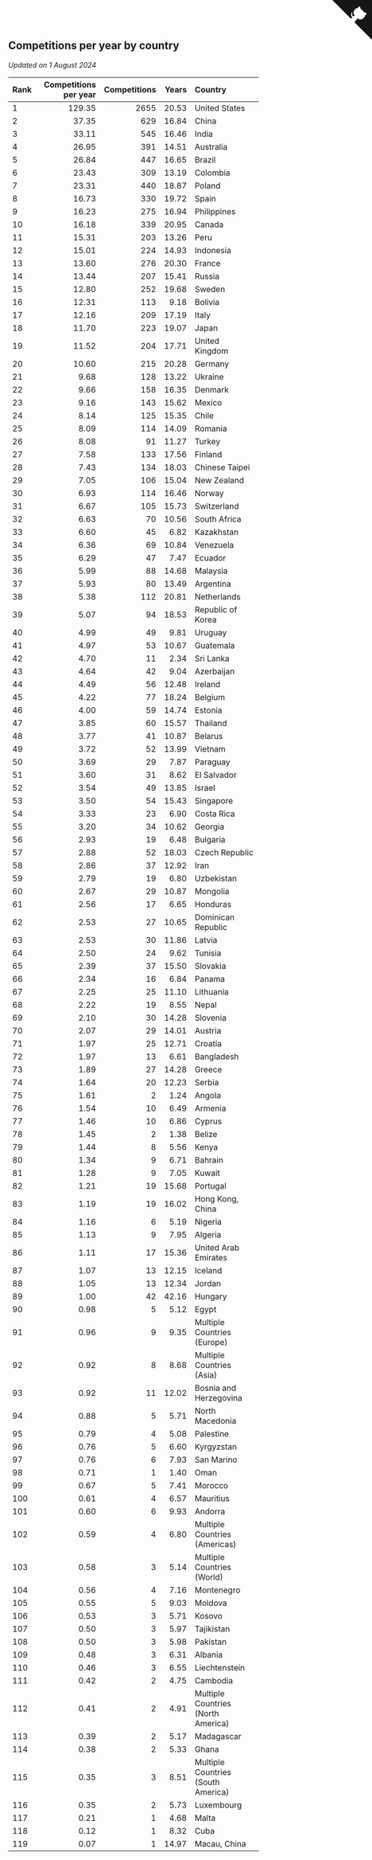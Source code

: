 ## Competitions per year by country

*Updated on  1 August 2024*

| Rank | Competitions per year | Competitions | Years | Country |
| :--- | ---: | ---: | ---: | :--- |
| 1 | 129.35 | 2655 | 20.53 | United States |
| 2 | 37.35 | 629 | 16.84 | China |
| 3 | 33.11 | 545 | 16.46 | India |
| 4 | 26.95 | 391 | 14.51 | Australia |
| 5 | 26.84 | 447 | 16.65 | Brazil |
| 6 | 23.43 | 309 | 13.19 | Colombia |
| 7 | 23.31 | 440 | 18.87 | Poland |
| 8 | 16.73 | 330 | 19.72 | Spain |
| 9 | 16.23 | 275 | 16.94 | Philippines |
| 10 | 16.18 | 339 | 20.95 | Canada |
| 11 | 15.31 | 203 | 13.26 | Peru |
| 12 | 15.01 | 224 | 14.93 | Indonesia |
| 13 | 13.60 | 276 | 20.30 | France |
| 14 | 13.44 | 207 | 15.41 | Russia |
| 15 | 12.80 | 252 | 19.68 | Sweden |
| 16 | 12.31 | 113 | 9.18 | Bolivia |
| 17 | 12.16 | 209 | 17.19 | Italy |
| 18 | 11.70 | 223 | 19.07 | Japan |
| 19 | 11.52 | 204 | 17.71 | United Kingdom |
| 20 | 10.60 | 215 | 20.28 | Germany |
| 21 | 9.68 | 128 | 13.22 | Ukraine |
| 22 | 9.66 | 158 | 16.35 | Denmark |
| 23 | 9.16 | 143 | 15.62 | Mexico |
| 24 | 8.14 | 125 | 15.35 | Chile |
| 25 | 8.09 | 114 | 14.09 | Romania |
| 26 | 8.08 | 91 | 11.27 | Turkey |
| 27 | 7.58 | 133 | 17.56 | Finland |
| 28 | 7.43 | 134 | 18.03 | Chinese Taipei |
| 29 | 7.05 | 106 | 15.04 | New Zealand |
| 30 | 6.93 | 114 | 16.46 | Norway |
| 31 | 6.67 | 105 | 15.73 | Switzerland |
| 32 | 6.63 | 70 | 10.56 | South Africa |
| 33 | 6.60 | 45 | 6.82 | Kazakhstan |
| 34 | 6.36 | 69 | 10.84 | Venezuela |
| 35 | 6.29 | 47 | 7.47 | Ecuador |
| 36 | 5.99 | 88 | 14.68 | Malaysia |
| 37 | 5.93 | 80 | 13.49 | Argentina |
| 38 | 5.38 | 112 | 20.81 | Netherlands |
| 39 | 5.07 | 94 | 18.53 | Republic of Korea |
| 40 | 4.99 | 49 | 9.81 | Uruguay |
| 41 | 4.97 | 53 | 10.67 | Guatemala |
| 42 | 4.70 | 11 | 2.34 | Sri Lanka |
| 43 | 4.64 | 42 | 9.04 | Azerbaijan |
| 44 | 4.49 | 56 | 12.48 | Ireland |
| 45 | 4.22 | 77 | 18.24 | Belgium |
| 46 | 4.00 | 59 | 14.74 | Estonia |
| 47 | 3.85 | 60 | 15.57 | Thailand |
| 48 | 3.77 | 41 | 10.87 | Belarus |
| 49 | 3.72 | 52 | 13.99 | Vietnam |
| 50 | 3.69 | 29 | 7.87 | Paraguay |
| 51 | 3.60 | 31 | 8.62 | El Salvador |
| 52 | 3.54 | 49 | 13.85 | Israel |
| 53 | 3.50 | 54 | 15.43 | Singapore |
| 54 | 3.33 | 23 | 6.90 | Costa Rica |
| 55 | 3.20 | 34 | 10.62 | Georgia |
| 56 | 2.93 | 19 | 6.48 | Bulgaria |
| 57 | 2.88 | 52 | 18.03 | Czech Republic |
| 58 | 2.86 | 37 | 12.92 | Iran |
| 59 | 2.79 | 19 | 6.80 | Uzbekistan |
| 60 | 2.67 | 29 | 10.87 | Mongolia |
| 61 | 2.56 | 17 | 6.65 | Honduras |
| 62 | 2.53 | 27 | 10.65 | Dominican Republic |
| 63 | 2.53 | 30 | 11.86 | Latvia |
| 64 | 2.50 | 24 | 9.62 | Tunisia |
| 65 | 2.39 | 37 | 15.50 | Slovakia |
| 66 | 2.34 | 16 | 6.84 | Panama |
| 67 | 2.25 | 25 | 11.10 | Lithuania |
| 68 | 2.22 | 19 | 8.55 | Nepal |
| 69 | 2.10 | 30 | 14.28 | Slovenia |
| 70 | 2.07 | 29 | 14.01 | Austria |
| 71 | 1.97 | 25 | 12.71 | Croatia |
| 72 | 1.97 | 13 | 6.61 | Bangladesh |
| 73 | 1.89 | 27 | 14.28 | Greece |
| 74 | 1.64 | 20 | 12.23 | Serbia |
| 75 | 1.61 | 2 | 1.24 | Angola |
| 76 | 1.54 | 10 | 6.49 | Armenia |
| 77 | 1.46 | 10 | 6.86 | Cyprus |
| 78 | 1.45 | 2 | 1.38 | Belize |
| 79 | 1.44 | 8 | 5.56 | Kenya |
| 80 | 1.34 | 9 | 6.71 | Bahrain |
| 81 | 1.28 | 9 | 7.05 | Kuwait |
| 82 | 1.21 | 19 | 15.68 | Portugal |
| 83 | 1.19 | 19 | 16.02 | Hong Kong, China |
| 84 | 1.16 | 6 | 5.19 | Nigeria |
| 85 | 1.13 | 9 | 7.95 | Algeria |
| 86 | 1.11 | 17 | 15.36 | United Arab Emirates |
| 87 | 1.07 | 13 | 12.15 | Iceland |
| 88 | 1.05 | 13 | 12.34 | Jordan |
| 89 | 1.00 | 42 | 42.16 | Hungary |
| 90 | 0.98 | 5 | 5.12 | Egypt |
| 91 | 0.96 | 9 | 9.35 | Multiple Countries (Europe) |
| 92 | 0.92 | 8 | 8.68 | Multiple Countries (Asia) |
| 93 | 0.92 | 11 | 12.02 | Bosnia and Herzegovina |
| 94 | 0.88 | 5 | 5.71 | North Macedonia |
| 95 | 0.79 | 4 | 5.08 | Palestine |
| 96 | 0.76 | 5 | 6.60 | Kyrgyzstan |
| 97 | 0.76 | 6 | 7.93 | San Marino |
| 98 | 0.71 | 1 | 1.40 | Oman |
| 99 | 0.67 | 5 | 7.41 | Morocco |
| 100 | 0.61 | 4 | 6.57 | Mauritius |
| 101 | 0.60 | 6 | 9.93 | Andorra |
| 102 | 0.59 | 4 | 6.80 | Multiple Countries (Americas) |
| 103 | 0.58 | 3 | 5.14 | Multiple Countries (World) |
| 104 | 0.56 | 4 | 7.16 | Montenegro |
| 105 | 0.55 | 5 | 9.03 | Moldova |
| 106 | 0.53 | 3 | 5.71 | Kosovo |
| 107 | 0.50 | 3 | 5.97 | Tajikistan |
| 108 | 0.50 | 3 | 5.98 | Pakistan |
| 109 | 0.48 | 3 | 6.31 | Albania |
| 110 | 0.46 | 3 | 6.55 | Liechtenstein |
| 111 | 0.42 | 2 | 4.75 | Cambodia |
| 112 | 0.41 | 2 | 4.91 | Multiple Countries (North America) |
| 113 | 0.39 | 2 | 5.17 | Madagascar |
| 114 | 0.38 | 2 | 5.33 | Ghana |
| 115 | 0.35 | 3 | 8.51 | Multiple Countries (South America) |
| 116 | 0.35 | 2 | 5.73 | Luxembourg |
| 117 | 0.21 | 1 | 4.68 | Malta |
| 118 | 0.12 | 1 | 8.32 | Cuba |
| 119 | 0.07 | 1 | 14.97 | Macau, China |


<a href="https://github.com/JustinTimeCuber/wca_statistics" class="github-corner" aria-label="View source on Github"><svg width="80" height="80" viewBox="0 0 250 250" style="fill:#151513; color:#fff; position: absolute; top: 0; border: 0; right: 0;" aria-hidden="true"><path d="M0,0 L115,115 L130,115 L142,142 L250,250 L250,0 Z"></path><path d="M128.3,109.0 C113.8,99.7 119.0,89.6 119.0,89.6 C122.0,82.7 120.5,78.6 120.5,78.6 C119.2,72.0 123.4,76.3 123.4,76.3 C127.3,80.9 125.5,87.3 125.5,87.3 C122.9,97.6 130.6,101.9 134.4,103.2" fill="currentColor" style="transform-origin: 130px 106px;" class="octo-arm"></path><path d="M115.0,115.0 C114.9,115.1 118.7,116.5 119.8,115.4 L133.7,101.6 C136.9,99.2 139.9,98.4 142.2,98.6 C133.8,88.0 127.5,74.4 143.8,58.0 C148.5,53.4 154.0,51.2 159.7,51.0 C160.3,49.4 163.2,43.6 171.4,40.1 C171.4,40.1 176.1,42.5 178.8,56.2 C183.1,58.6 187.2,61.8 190.9,65.4 C194.5,69.0 197.7,73.2 200.1,77.6 C213.8,80.2 216.3,84.9 216.3,84.9 C212.7,93.1 206.9,96.0 205.4,96.6 C205.1,102.4 203.0,107.8 198.3,112.5 C181.9,128.9 168.3,122.5 157.7,114.1 C157.9,116.9 156.7,120.9 152.7,124.9 L141.0,136.5 C139.8,137.7 141.6,141.9 141.8,141.8 Z" fill="currentColor" class="octo-body"></path></svg></a><style>.github-corner:hover .octo-arm{animation:octocat-wave 560ms ease-in-out}@keyframes octocat-wave{0%,100%{transform:rotate(0)}20%,60%{transform:rotate(-25deg)}40%,80%{transform:rotate(10deg)}}@media (max-width:500px){.github-corner:hover .octo-arm{animation:none}.github-corner .octo-arm{animation:octocat-wave 560ms ease-in-out}}</style>
